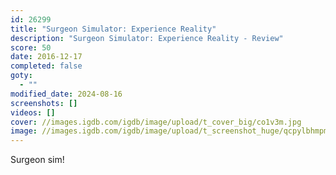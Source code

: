 ```yaml
---
id: 26299
title: "Surgeon Simulator: Experience Reality"
description: "Surgeon Simulator: Experience Reality - Review"
score: 50
date: 2016-12-17
completed: false
goty:
  - ""
modified_date: 2024-08-16
screenshots: []
videos: []
cover: //images.igdb.com/igdb/image/upload/t_cover_big/co1v3m.jpg
image: //images.igdb.com/igdb/image/upload/t_screenshot_huge/qcpylbhmpmoxwo0h4ctl.jpg
---
```

Surgeon sim! 